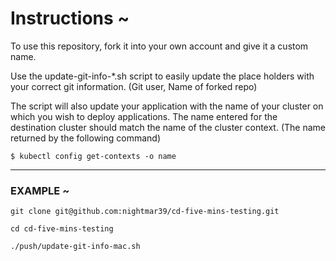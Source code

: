 <h1> Instructions ~ </h1> 

To use this repository, fork it into your own account and give it a custom name. 

Use the update-git-info-*.sh script to easily update the place holders with your correct git information. (Git user, Name of forked repo)

The script will also update your application with the name of your cluster on which you wish to deploy applications. The name entered for the destination cluster should match the name of the cluster context. (The name returned by the following command)

`$ kubectl config get-contexts -o name`

***

<h3> EXAMPLE ~ </h3> 

	git clone git@github.com:nightmar39/cd-five-mins-testing.git

	cd cd-five-mins-testing

	./push/update-git-info-mac.sh 


